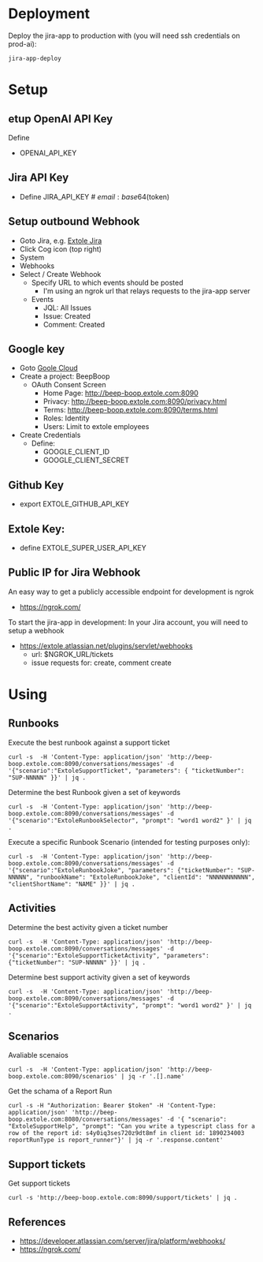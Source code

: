 
# Deployment

Deploy the jira-app to production with (you will need ssh credentials on prod-ai):
```
jira-app-deploy
```

# Setup

## etup OpenAI API Key
 Define
  - OPENAI_API_KEY

## Jira API Key
  - Define JIRA_API_KEY # $email:base64($token)

## Setup outbound Webhook
  - Goto Jira, e.g. [Extole Jira](https://extole.atlassian.net/)
  - Click Cog icon (top right)
  - System
  - Webhooks
  - Select / Create Webhook
    - Specify URL to which events should be posted
      - I'm using an ngrok url that relays requests to the jira-app server
    - Events
      - JQL: All Issues
      - Issue: Created
      - Comment: Created

## Google key
  - Goto [Goole Cloud](https://console.cloud.google.com)
  - Create a project: BeepBoop
    - OAuth Consent Screen
      - Home Page: http://beep-boop.extole.com:8090
      - Privacy: http://beep-boop.extole.com:8090/privacy.html
      - Terms: http://beep-boop.extole.com:8090/terms.html
      - Roles: Identity
      - Users: Limit to extole employees
  - Create Credentials
    - Define:
      - GOOGLE_CLIENT_ID
      - GOOGLE_CLIENT_SECRET

## Github Key
  - export EXTOLE_GITHUB_API_KEY

## Extole Key:
  - define EXTOLE_SUPER_USER_API_KEY

## Public IP for Jira Webhook

An easy way to get a publicly accessible endpoint for development is ngrok
- https://ngrok.com/

To start the jira-app in development:
In your Jira account, you will need to setup a webhook
- https://extole.atlassian.net/plugins/servlet/webhooks
  - url: $NGROK_URL/tickets
  - issue requests for: create, comment create


# Using

## Runbooks
Execute the best runbook against a support ticket
```
curl -s  -H 'Content-Type: application/json' 'http://beep-boop.extole.com:8090/conversations/messages' -d '{"scenario":"ExtoleSupportTicket", "parameters": { "ticketNumber": "SUP-NNNNN" }}' | jq .
```

Determine the best Runbook given a set of keywords
```
curl -s  -H 'Content-Type: application/json' 'http://beep-boop.extole.com:8090/conversations/messages' -d '{"scenario":"ExtoleRunbookSelector", "prompt": "word1 word2" }' | jq .
```

Execute a specific Runbook Scenario (intended for testing purposes only):
```
curl -s  -H 'Content-Type: application/json' 'http://beep-boop.extole.com:8090/conversations/messages' -d '{"scenario":"ExtoleRunbookJoke", "parameters": {"ticketNumber": "SUP-NNNNN", "runbookName": "ExtoleRunbookJoke", "clientId": "NNNNNNNNNNN", "clientShortName": "NAME" }}' | jq .
```

## Activities
Determine the best activity given a ticket number
```
curl -s  -H 'Content-Type: application/json' 'http://beep-boop.extole.com:8090/conversations/messages' -d '{"scenario":"ExtoleSupportTicketActivity", "parameters": {"ticketNumber": "SUP-NNNNN" }}' | jq .
```

Determine best support activity given a set of keywords
```
curl -s  -H 'Content-Type: application/json' 'http://beep-boop.extole.com:8090/conversations/messages' -d '{"scenario":"ExtoleSupportActivity", "prompt": "word1 word2" }' | jq .
```

## Scenarios

Avaliable scenaios
```
curl -s  -H 'Content-Type: application/json' 'http://beep-boop.extole.com:8090/scenarios' | jq -r '.[].name'
```

Get the schama of a Report Run
```
curl -s -H "Authorization: Bearer $token" -H 'Content-Type: application/json' 'http://beep-boop.extole.com:8080/conversations/messages' -d '{ "scenario": "ExtoleSupportHelp", "prompt": "Can you write a typescript class for a row of the report id: s4y0iq3ses720z9dt8mf in client id: 1890234003 reportRunType is report_runner"}' | jq -r '.response.content'
```

## Support tickets

Get support tickets
```
curl -s 'http://beep-boop.extole.com:8090/support/tickets' | jq .
```

## References
- https://developer.atlassian.com/server/jira/platform/webhooks/
- https://ngrok.com/
